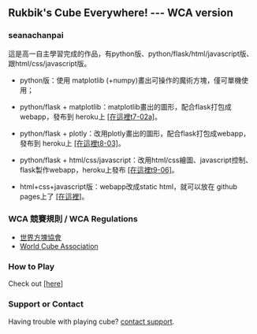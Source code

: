 ## Rukbik's Cube Everywhere! --- WCA version
### seanachanpai

這是高一自主學習完成的作品，有python版、python/flask/html/javascript版、跟html/css/javascript版。

- python版：使用 matplotlib (+numpy)畫出可操作的魔術方塊，僅可單機使用；

- python/flask + matplotlib：matplotlib畫出的圖形，配合flask打包成webapp，發布到 heroku上 [[在這裡t7-02a]](https://t702a.herokuapp.com)。
- python/flask + plotly：改用plotly畫出的圖形，配合flask打包成webapp，發布到 heroku上 [[在這裡t8-03]](https://t803.herokuapp.com)。
- python/flask + html/css/javascript：改用html/css繪圖、javascript控制、flask製作webapp，heroku上發布 [[在這裡t9-06]](https://t906.herokuapp.com)。

- html+css+javascript版：webapp改成static html，就可以放在 github pages上了 [[在這裡]](https://eugenepai.github.io/t907/)。

### WCA 競賽規則 / WCA Regulations
- [世界方塊協會](https://www.worldcubeassociation.org/regulations/translations/chinese-traditional/)
- [World Cube Association](https://www.worldcubeassociation.org/regulations/)

### How to Play
Check out [[here]](https://eugenepai.github.io/t907/howToPlay.html)

### Support or Contact

Having trouble with playing cube? [contact support](https://rubiks.seanachan.tw/contact).
